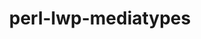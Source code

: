 ---
title: "perl-lwp-mediatypes"
layout: cache
categories: [package, develop]
meta: {"versions": ["6.02"], "compilers": ["gcc@=7.3.1"], "oss": ["amzn2"], "platforms": ["linux"], "targets": ["aarch64", "neoverse_n1", "x86_64_v3"], "stacks": ["aws-ahug", "aws-ahug-aarch64", "root"], "num_specs": 9, "num_specs_by_stack": {"aws-ahug-aarch64": 8, "root": 9, "aws-ahug": 1}}
spec_details: [{"hash": "pwmeystolb4q3pvsp6cri3grcwdkwjt6", "compiler": "gcc@=7.3.1", "versions": ["6.02"], "os": "amzn2", "platform": "linux", "target": "aarch64", "variants": ["build_system=perl"], "stacks": ["aws-ahug-aarch64", "root"], "size": "-", "tarball": "https://binaries.spack.io/develop/build_cache/linux-amzn2-aarch64/gcc-7.3.1/perl-lwp-mediatypes-6.02/linux-amzn2-aarch64-gcc-7.3.1-perl-lwp-mediatypes-6.02-pwmeystolb4q3pvsp6cri3grcwdkwjt6.spack"}, {"hash": "v4gqpw466e6bylgq6tpzujdugalqfz2r", "compiler": "gcc@=7.3.1", "versions": ["6.02"], "os": "amzn2", "platform": "linux", "target": "aarch64", "variants": ["build_system=perl"], "stacks": ["aws-ahug-aarch64", "root"], "size": "-", "tarball": "https://binaries.spack.io/develop/build_cache/linux-amzn2-aarch64/gcc-7.3.1/perl-lwp-mediatypes-6.02/linux-amzn2-aarch64-gcc-7.3.1-perl-lwp-mediatypes-6.02-v4gqpw466e6bylgq6tpzujdugalqfz2r.spack"}, {"hash": "eiqofgry775rykicarys3vtqw2eifczz", "compiler": "gcc@=7.3.1", "versions": ["6.02"], "os": "amzn2", "platform": "linux", "target": "aarch64", "variants": ["build_system=perl"], "stacks": ["aws-ahug-aarch64", "root"], "size": "-", "tarball": "https://binaries.spack.io/develop/build_cache/linux-amzn2-aarch64/gcc-7.3.1/perl-lwp-mediatypes-6.02/linux-amzn2-aarch64-gcc-7.3.1-perl-lwp-mediatypes-6.02-eiqofgry775rykicarys3vtqw2eifczz.spack"}, {"hash": "jfdz47ijqjcibpb576chln6pbhplclw2", "compiler": "gcc@=7.3.1", "versions": ["6.02"], "os": "amzn2", "platform": "linux", "target": "aarch64", "variants": ["build_system=perl"], "stacks": ["aws-ahug-aarch64", "root"], "size": "-", "tarball": "https://binaries.spack.io/develop/build_cache/linux-amzn2-aarch64/gcc-7.3.1/perl-lwp-mediatypes-6.02/linux-amzn2-aarch64-gcc-7.3.1-perl-lwp-mediatypes-6.02-jfdz47ijqjcibpb576chln6pbhplclw2.spack"}, {"hash": "v7e7bz5rn7p2z7amxgchnmgr42vvgae6", "compiler": "gcc@=7.3.1", "versions": ["6.02"], "os": "amzn2", "platform": "linux", "target": "neoverse_n1", "variants": ["build_system=perl"], "stacks": ["aws-ahug-aarch64", "root"], "size": "-", "tarball": "https://binaries.spack.io/develop/build_cache/linux-amzn2-neoverse_n1/gcc-7.3.1/perl-lwp-mediatypes-6.02/linux-amzn2-neoverse_n1-gcc-7.3.1-perl-lwp-mediatypes-6.02-v7e7bz5rn7p2z7amxgchnmgr42vvgae6.spack"}, {"hash": "yxvhyno4k7hbvdvgcvyymn25s542zeyx", "compiler": "gcc@=7.3.1", "versions": ["6.02"], "os": "amzn2", "platform": "linux", "target": "neoverse_n1", "variants": ["build_system=perl"], "stacks": ["aws-ahug-aarch64", "root"], "size": "-", "tarball": "https://binaries.spack.io/develop/build_cache/linux-amzn2-neoverse_n1/gcc-7.3.1/perl-lwp-mediatypes-6.02/linux-amzn2-neoverse_n1-gcc-7.3.1-perl-lwp-mediatypes-6.02-yxvhyno4k7hbvdvgcvyymn25s542zeyx.spack"}, {"hash": "vm3jxmf2b2af6qqgbcj6jjqfpz6or2ps", "compiler": "gcc@=7.3.1", "versions": ["6.02"], "os": "amzn2", "platform": "linux", "target": "neoverse_n1", "variants": ["build_system=perl"], "stacks": ["aws-ahug-aarch64", "root"], "size": "-", "tarball": "https://binaries.spack.io/develop/build_cache/linux-amzn2-neoverse_n1/gcc-7.3.1/perl-lwp-mediatypes-6.02/linux-amzn2-neoverse_n1-gcc-7.3.1-perl-lwp-mediatypes-6.02-vm3jxmf2b2af6qqgbcj6jjqfpz6or2ps.spack"}, {"hash": "irpcpzrygx7eeeqmxvm4fpxtyelzqr76", "compiler": "gcc@=7.3.1", "versions": ["6.02"], "os": "amzn2", "platform": "linux", "target": "neoverse_n1", "variants": ["build_system=perl"], "stacks": ["aws-ahug-aarch64", "root"], "size": "-", "tarball": "https://binaries.spack.io/develop/build_cache/linux-amzn2-neoverse_n1/gcc-7.3.1/perl-lwp-mediatypes-6.02/linux-amzn2-neoverse_n1-gcc-7.3.1-perl-lwp-mediatypes-6.02-irpcpzrygx7eeeqmxvm4fpxtyelzqr76.spack"}, {"hash": "4upoo4y26mtxwfy4dsjauuzig3yg3s35", "compiler": "gcc@=7.3.1", "versions": ["6.02"], "os": "amzn2", "platform": "linux", "target": "x86_64_v3", "variants": ["build_system=perl"], "stacks": ["root", "aws-ahug"], "size": "-", "tarball": "https://binaries.spack.io/develop/build_cache/linux-amzn2-x86_64_v3/gcc-7.3.1/perl-lwp-mediatypes-6.02/linux-amzn2-x86_64_v3-gcc-7.3.1-perl-lwp-mediatypes-6.02-4upoo4y26mtxwfy4dsjauuzig3yg3s35.spack"}]
---
